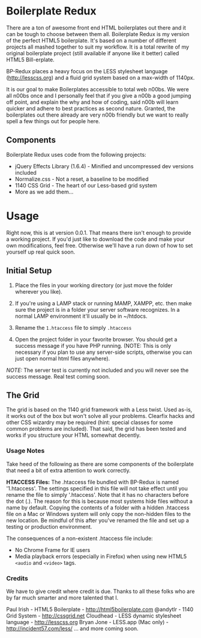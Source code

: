 # Boilerplate Redux

There are a ton of awesome front end HTML boilerplates out there and it can be tough to choose between them all. Boilerplate Redux is my version of the perfect HTML5 boilerplate. It's based on a number of different projects all mashed together to suit my workflow. It is a total rewrite of my original boilerplate project (still available if anyone like it better) called HTML5 Bill-erplate.

BP-Redux places a heavy focus on the LESS stylesheet language (http://lesscss.org) and a fluid grid system based on a max-width of 1140px.

It is our goal to make Boilerplates accessible to total web n00bs. We were all n00bs once and I personally feel that if you give a n00b a good jumping off point, and explain the why and how of coding, said n00b will learn quicker and adhere to best practices as second nature. Granted, the boilerplates out there already are very n00b friendly but we want to really spell a few things out for people here.

## Components

Boilerplate Redux uses code from the following projects:

* jQuery Effects Library (1.6.4) - Minified and uncompressed dev versions included
* Normalize.css - Not a reset, a baseline to be modified
* 1140 CSS Grid - The heart of our Less-based grid system
* More as we add them...

# Usage

Right now, this is at version 0.0.1. That means there isn't enough to provide a working project. If you'd just like to download the code and make your own modifications, feel free. Otherwise we'll have a run down of how to set yourself up real quick soon.

## Initial Setup

1. Place the files in your working directory (or just move the folder wherever you like).

2. If you're using a LAMP stack or running MAMP, XAMPP, etc. then make sure the project is in a folder your server software recognizes. In a normal LAMP environment it'll usually be in ~/htdocs.

3. Rename the `1.htaccess` file to simply `.htaccess`

4. Open the project folder in your favorite browser. You should get a success message if you have PHP running. (NOTE: This is only necessary if you plan to use any server-side scripts, otherwise you can just open normal html files anywhere).

_NOTE:_ The server test is currently not included and you will never see the success message. Real test coming soon.

## The Grid

The grid is based on the 1140 grid framework with a Less twist. Used as-is, it works out of the box but won't solve all your problems. Clearfix hacks and other CSS wizardry may be required (hint: special classes for some common problems are included). That said, the grid has been tested and works if you structure your HTML somewhat decently.

### Usage Notes

Take heed of the following as there are some components of the boilerplate that need a bit of extra attention to work correctly.

**HTACCESS Files:**
The .htaccess file bundled with BP-Redux is named '1.htaccess'. The settings specified in this file will not take effect until you rename the file to simply '.htaccess'. Note that it has no characters before the dot (.). The reason for this is because most systems hide files without a name by default. Copying the contents of a folder with a hidden .htaccess file on a Mac or Windows system will only copy the non-hidden files to the new location. Be mindful of this after you've renamed the file and set up a testing or production environment.

The consequences of a non-existent .htaccess file include:
* No Chrome Frame for IE users
* Media playback errors (especially in Firefox) when using new HTML5 `<audio` and `<video>` tags.

### Credits

We have to give credit where credit is due. Thanks to all these folks who are by far much smarter and more talented that I.

Paul Irish - HTML5 Boilerplate - http://html5boilerplate.com
@andytlr - 1140 Grid System - http://cssgrid.net
Cloudhead - LESS dynamic stylesheet language - http://lesscss.org
Bryan Jone - LESS.app (Mac only) - http://incident57.com/less/
... and more coming soon.